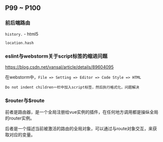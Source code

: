 ## P99 ~ P100

### 前后端路由

`history.` - html5

`location.hash`

### eslint与webstorm关于script标签的缩进问题

https://blog.csdn.net/vansal/article/details/89604095

在webstorm中，`File => Setting => Editor => Code Style => HTML` 

 `Do not indent children一栏中加入script标签，然后执行格式化，问题解决`

### \$router与\$route

前者是路由器，是一个全局注册给vue实例的插件，在任何地方调用都是操纵全局的router实例。

后者是一个描述当前被激活的路由的全局对象，可以通过与route对象交互，来获取对应的变量。